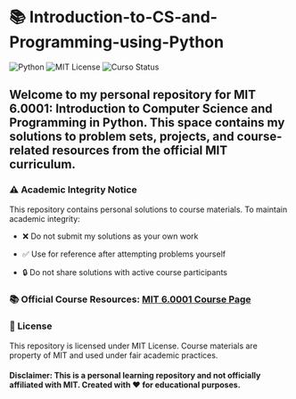 # 📚 Introduction-to-CS-and-Programming-using-Python

![Python](https://img.shields.io/badge/Python-3.10%2B-blue)
![MIT License](https://img.shields.io/badge/License-MIT-green)
![Curso Status](https://img.shields.io/badge/Status-In_Progress-yellow)

## Welcome to my personal repository for MIT 6.0001: Introduction to Computer Science and Programming in Python. This space contains my solutions to problem sets, projects, and course-related resources from the official MIT curriculum.


### ⚠️ Academic Integrity Notice
This repository contains personal solutions to course materials. To maintain academic integrity:
+ ❌ Do not submit my solutions as your own work

+ ✅ Use for reference after attempting problems yourself

+ 🔒 Do not share solutions with active course participants

### 📚 Official Course Resources: [MIT 6.0001 Course Page](https://ocw.mit.edu/courses/6-100l-introduction-to-cs-and-programming-using-python-fall-2022/)

### 📝 License
This repository is licensed under MIT License. Course materials are property of MIT and used under fair academic practices.

#### Disclaimer: This is a personal learning repository and not officially affiliated with MIT. Created with ❤️ for educational purposes.
